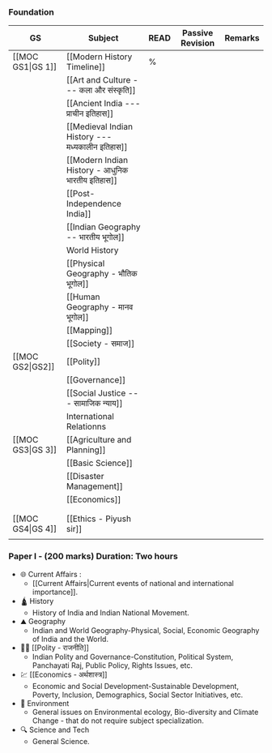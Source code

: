 ### Foundation 

| **GS**            | **Subject**                                      | **READ** | **Passive Revision** | **Remarks** |
| ----------------- | ------------------------------------------------ | -------- | -------------------- | ----------- |
| [[MOC GS1\|GS 1]] | [[Modern History Timeline]]                      | %        |                      |             |
|                   | [[Art and Culture --- कला और संस्कृति]]          |          |                      |             |
|                   | [[Ancient India --- प्राचीन इतिहास]]             |          |                      |             |
|                   | [[Medieval Indian History --- मध्यकालीन इतिहास]] |          |                      |             |
|                   | [[Modern Indian History - आधुनिक भारतीय इतिहास]] |          |                      |             |
|                   | [[Post- Independence India]]                     |          |                      |             |
|                   | [[Indian Geography -- भारतीय भूगोल]]             |          |                      |             |
|                   | World History                                    |          |                      |             |
|                   | [[Physical Geography - भौतिक भूगोल]]             |          |                      |             |
|                   | [[Human Geography - मानव भूगोल]]                 |          |                      |             |
|                   | [[Mapping]]                                      |          |                      |             |
|                   | [[Society - समाज]]                               |          |                      |             |
| [[MOC GS2\|GS2]]  | [[Polity]]                                       |          |                      |             |
|                   | [[Governance]]                                   |          |                      |             |
|                   | [[Social Justice --- सामाजिक न्याय]]             |          |                      |             |
|                   | International Relationns                         |          |                      |             |
| [[MOC GS3\|GS 3]] | [[Agriculture and Planning]]                     |          |                      |             |
|                   | [[Basic Science]]                                |          |                      |             |
|                   | [[Disaster Management]]                          |          |                      |             |
|                   | [[Economics]]                                    |          |                      |             |
|                   |                                                  |          |                      |             |
|                   |                                                  |          |                      |             |
| [[MOC GS4\|GS 4]] | [[Ethics - Piyush sir]]                          |          |                      |             |
|                   |                                                  |          |                      |             |

### Paper I - (200 marks) Duration: Two hours

- 🌐 Current Affairs :
	- [[Current Affairs|Current events of national and international importance]].
- 🛕 History 
	- History of India and Indian National Movement.
- ⛰️ Geography
	- Indian and World Geography-Physical, Social, Economic Geography of India and the World.
- 👩‍⚖️ [[Polity - राजनीति]]
	- Indian Polity and Governance-Constitution, Political System, Panchayati Raj, Public Policy, Rights Issues, etc.
- 💹 [[Economics - अर्थशास्त्र]]
	- Economic and Social Development-Sustainable Development, Poverty, Inclusion, Demographics, Social Sector Initiatives, etc.
- 🐧 Environment
	- General issues on Environmental ecology, Bio-diversity and Climate Change - that do not require subject specialization.
- 🔍 Science and Tech
	- General Science.
